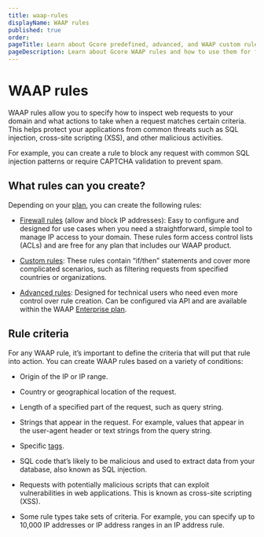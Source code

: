 ```yaml
---
title: waap-rules
displayName: WAAP rules
published: true
order:
pageTitle: Learn about Gcore predefined, advanced, and WAAP custom rules | Gcore
pageDescription: Learn about Gcore WAAP rules and how to use them for filtering incoming traffic and blocking malicious requests.
---
```

# WAAP rules

WAAP rules allow you to specify how to inspect web requests to your domain and what actions to take when a request matches certain criteria. This helps protect your applications from common threats such as SQL injection, cross-site scripting (XSS), and other malicious activities.  

For example, you can create a rule to block any request with common SQL injection patterns or require CAPTCHA validation to prevent spam.  

## What rules can you create?  

Depending on your <a href="https://gcore.com/docs/waap/billing" target="_blank">plan</a>, you can create the following rules: 

* <a href="https://gcore.com/docs/waap/ip-security/allow-and-block-ip-addresses" target="_blank">Firewall rules</a> (allow and block IP addresses): Easy to configure and designed for use cases when you need a straightforward, simple tool to manage IP access to your domain. These rules form access control lists (ACLs) and are free for any plan that includes our WAAP product.  

* <a href="https://gcore.com/docs/waap/waap-rules/custom-rules" target="_blank">Custom rules</a>: These rules contain “if/then” statements and cover more complicated scenarios, such as filtering requests from specified countries or organizations.

* <a href="https://gcore.com/docs/waap/waap-rules/advanced-rules" target="_blank">Advanced rules</a>: Designed for technical users who need even more control over rule creation. Can be configured via API and are available within the WAAP <a href="https://gcore.com/docs/waap/billing#enterprise" target="_blank">Enterprise plan</a>. 

## Rule criteria 

For any WAAP rule, it’s important to define the criteria that will put that rule into action. You can create WAAP rules based on a variety of conditions: 

* Origin of the IP or IP range.  

* Country or geographical location of the request. 

* Length of a specified part of the request, such as query string. 

* Strings that appear in the request. For example, values that appear in the user-agent header or text strings from the query string. 

* Specific <a href="https://gcore.com/docs/waap/waap-rules/custom-rules/tag-rules/predefined-tags" target="_blank">tags</a>.  

* SQL code that’s likely to be malicious and used to extract data from your database, also known as SQL injection. 

* Requests with potentially malicious scripts that can exploit vulnerabilities in web applications. This is known as cross-site scripting (XSS). 

* Some rule types take sets of criteria. For example, you can specify up to 10,000 IP addresses or IP address ranges in an IP address rule.
